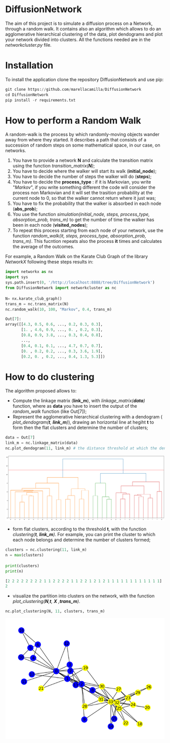 # DiffusionNetwork

The aim of this project is to simulate a diffusion process on a Network, through a random walk. It contains also an algorithm which allows to do an agglomerative hierarchical clustering of the data, plot dendograms and plot your network divided into clusters. All the functions needed are in the *networkcluster.py* file. 

# Installation

To install the application clone the repository DiffusionNetwork and use pip:
```python
git clone https://github.com/marellacamilla/DiffusionNetwork
cd DiffusionNetwork
pip install -r requirements.txt
```

# How to perform a Random Walk
A random-walk is the process by which randomly-moving objects wander away from where they started. It describes a path that consists of a succession of random steps on some mathematical space, in our case,
on networks.
1. You have to provide a network **N** and calculate the transition matrix using the function *transition_matrix(**N**)*;
2. You have to decide where the walker will start its walk (**initial_node**);
3. You have to decide the number of steps the walker will do (**steps**);
4. You have to decide the **process_type** : if it is Markovian, you write "*Markov*", if you write something different the code will consider the process non Markovian and  it will set the trasition probability at the current node to 0, so that the walker cannot return where it just was;
5. You have to fix the probability that the walker is absorbed in each node (**abs_prob**);
6. You use the function *simulation(initial_node, steps, process_type, absorption_prob, trans_m)* to get the number of time the walker has been in each node (**visited_nodes**);
7. To repeat this process starting from each node of your network, use the function *random_walk(it, steps, process_type, absorption_prob, trans_m)*. This fucntion repeats also the process **it** times and calculates the average of the outcomes. 

For example, a Random Walk on the Karate Club Graph of the library *NetworkX* following these steps results in: 

```python
import networkx as nx
import sys  
sys.path.insert(0, '/http://localhost:8888/tree/DiffusionNetwork')
from DiffusionNetwork import networkcluster as nc 

N= nx.karate_club_graph()
trans_m = nc.trans_matrix(N)
nc.random_walk(10, 100, "Markov", 0.4, trans_m)
```
```python
Out[7]:
array([[4.3, 0.5, 0.6, ..., 0.2, 0.3, 0.3],
       [1. , 4.6, 0.9, ..., 0. , 0.2, 0.3],
       [0.8, 0.9, 3.8, ..., 0.3, 0.4, 0.8],
       ...,
       [0.4, 0.1, 0.1, ..., 4.7, 0.7, 0.7],
       [0. , 0.2, 0.2, ..., 0.3, 3.6, 1.9],
       [0.2, 0. , 0.2, ..., 0.4, 1.3, 5.3]])
```
# How to do clustering
The algorithm proposed allows to:
* Compute the linkage matrix (**link_m**), with *linkage_matrix(**data**)* function, where as **data** you have to insert the output of the *random_walk* function (like Out[7]); 
* Represent the agglomerative hierarchical clustering with a dendogram ( *plot_dendogram(**t**, **link_m**)*), drawing an horizontal line at hegiht **t** to form then the flat clusters and determine the number of clusters; 
```python
data = Out[7]
link_m = nc.linkage_matrix(data)
nc.plot_dendogram(11, link_m) # the distance threshold at which the dendogram is cut is 11
```
![dendogram](/readme_images/dendo.png)

* form flat clusters, according to the threshold **t**, with the function *clustering(**t**, **link_m**)*. For example, you can print the cluster to which each node belongs and determine the number of clusters formed;
```python
clusters = nc.clustering(11, link_m)
n = max(clusters)

print(clusters)
print(n)
```
```python
[2 2 2 2 2 2 2 2 1 1 2 2 2 2 1 1 2 2 1 2 1 2 1 1 1 1 1 1 1 1 1 1 1 1]
2
```
* visualize the partition into clusters on the network, with the function *plot_clustering(**N**,**t**, **X** ,**trans_m**)*.
```python
nc.plot_clustering(N, 11, clusters, trans_m)

```
![network](/readme_images/net.png)
